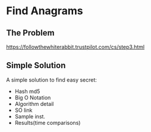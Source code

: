 # Find Anagrams

## The Problem

https://followthewhiterabbit.trustpilot.com/cs/step3.html

## Simple Solution

A simple solution to find easy secret:

- Hash md5 
- Big O Notation
- Algorithm detail
- SO link
- Sample inst.
- Results(time comparisons)